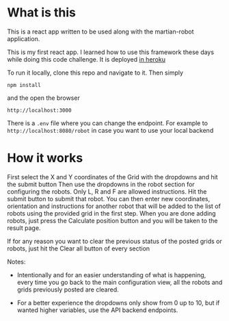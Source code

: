 # What is this

This is a react app written to be used along with the martian-robot application.

This is my first react app. I learned how to use this framework these days while doing this code challenge. It is deployed [in heroku](https://martian-robot-frontend-app.herokuapp.com/)

To run it locally, clone this repo and navigate to it. Then simply

```
npm install
```
and the open the browser
```
http://localhost:3000
```
There is a ```.env``` file where you can change the endpoint. For example to ```http://localhost:8080/robot``` in case you want to use your local backend

# How it works

First select the X and Y coordinates of the Grid with the dropdowns and hit the submit button
Then use the dropdowns in the robot section for configuring the robots. Only L, R and F are allowed instructions. Hit the submit button to submit that robot. You can then enter new coordinates, orientation and instructions for another robot that will be added to the list of robots using the provided grid in the first step.
When you are done adding robots, just press the Calculate position button and you will be taken to the result page.

If for any reason you want to clear the previous status of the posted grids or robots, just hit the Clear all button of every section

Notes:
- Intentionally and for an easier understanding of what is happening, every time you go back to the main configuration view, all the robots and grids previously posted are cleared.

- For a better experience the dropdowns only show from 0 up to 10, but if wanted higher variables, use the API backend endpoints.

